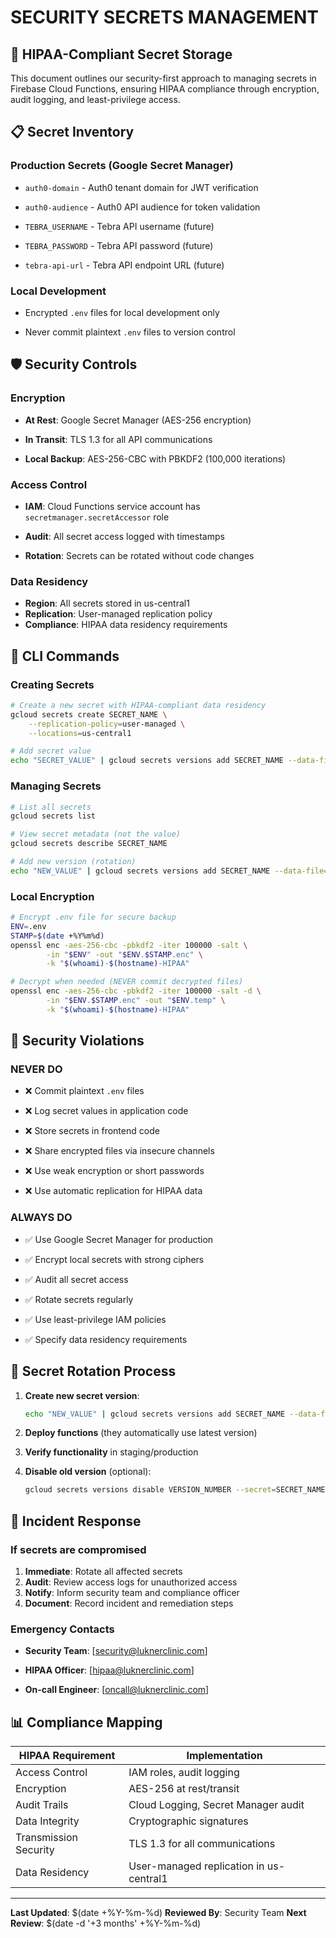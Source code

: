 # SECURITY SECRETS MANAGEMENT

## 🔐 HIPAA-Compliant Secret Storage

This document outlines our security-first approach to managing secrets in Firebase Cloud Functions, ensuring HIPAA compliance through encryption, audit logging, and least-privilege access.

## 📋 Secret Inventory

### Production Secrets (Google Secret Manager)

- `auth0-domain` - Auth0 tenant domain for JWT verification

- `auth0-audience` - Auth0 API audience for token validation

- `TEBRA_USERNAME` - Tebra API username (future)

- `TEBRA_PASSWORD` - Tebra API password (future)

- `tebra-api-url` - Tebra API endpoint URL (future)

### Local Development

- Encrypted `.env` files for local development only

- Never commit plaintext `.env` files to version control

## 🛡️ Security Controls

### Encryption

- **At Rest**: Google Secret Manager (AES-256 encryption)

- **In Transit**: TLS 1.3 for all API communications

- **Local Backup**: AES-256-CBC with PBKDF2 (100,000 iterations)

### Access Control

- **IAM**: Cloud Functions service account has `secretmanager.secretAccessor` role

- **Audit**: All secret access logged with timestamps

- **Rotation**: Secrets can be rotated without code changes

### Data Residency

- **Region**: All secrets stored in us-central1
- **Replication**: User-managed replication policy
- **Compliance**: HIPAA data residency requirements

## 📝 CLI Commands

### Creating Secrets

```bash
# Create a new secret with HIPAA-compliant data residency
gcloud secrets create SECRET_NAME \
    --replication-policy=user-managed \
    --locations=us-central1

# Add secret value
echo "SECRET_VALUE" | gcloud secrets versions add SECRET_NAME --data-file=-
```

### Managing Secrets

```bash
# List all secrets
gcloud secrets list

# View secret metadata (not the value)
gcloud secrets describe SECRET_NAME

# Add new version (rotation)
echo "NEW_VALUE" | gcloud secrets versions add SECRET_NAME --data-file=-
```

### Local Encryption

```bash
# Encrypt .env file for secure backup
ENV=.env
STAMP=$(date +%Y%m%d)
openssl enc -aes-256-cbc -pbkdf2 -iter 100000 -salt \
        -in "$ENV" -out "$ENV.$STAMP.enc" \
        -k "$(whoami)-$(hostname)-HIPAA"

# Decrypt when needed (NEVER commit decrypted files)
openssl enc -aes-256-cbc -pbkdf2 -iter 100000 -salt -d \
        -in "$ENV.$STAMP.enc" -out "$ENV.temp" \
        -k "$(whoami)-$(hostname)-HIPAA"
```

## 🚫 Security Violations

### NEVER DO

- ❌ Commit plaintext `.env` files

- ❌ Log secret values in application code

- ❌ Store secrets in frontend code

- ❌ Share encrypted files via insecure channels

- ❌ Use weak encryption or short passwords

- ❌ Use automatic replication for HIPAA data

### ALWAYS DO

- ✅ Use Google Secret Manager for production

- ✅ Encrypt local secrets with strong ciphers

- ✅ Audit all secret access

- ✅ Rotate secrets regularly

- ✅ Use least-privilege IAM policies

- ✅ Specify data residency requirements

## 🔄 Secret Rotation Process

1. **Create new secret version**:
   ```bash
   echo "NEW_VALUE" | gcloud secrets versions add SECRET_NAME --data-file=-
   ```

2. **Deploy functions** (they automatically use latest version)

3. **Verify functionality** in staging/production

4. **Disable old version** (optional):
   ```bash
   gcloud secrets versions disable VERSION_NUMBER --secret=SECRET_NAME
   ```

## 🚨 Incident Response

### If secrets are compromised

1. **Immediate**: Rotate all affected secrets
2. **Audit**: Review access logs for unauthorized access
3. **Notify**: Inform security team and compliance officer
4. **Document**: Record incident and remediation steps

### Emergency Contacts

- **Security Team**: [security@luknerclinic.com]

- **HIPAA Officer**: [hipaa@luknerclinic.com]

- **On-call Engineer**: [oncall@luknerclinic.com]

## 📊 Compliance Mapping

| HIPAA Requirement | Implementation |
|-------------------|----------------|
| Access Control | IAM roles, audit logging |
| Encryption | AES-256 at rest/transit |
| Audit Trails | Cloud Logging, Secret Manager audit |
| Data Integrity | Cryptographic signatures |
| Transmission Security | TLS 1.3 for all communications |
| Data Residency | User-managed replication in us-central1 |

---

**Last Updated**: $(date +%Y-%m-%d)
**Reviewed By**: Security Team
**Next Review**: $(date -d '+3 months' +%Y-%m-%d)
